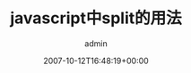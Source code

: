 ---
title: javascript中split的用法
author: admin
type: post
date: 2007-10-12T16:48:19+00:00
url: /archives/177
IM_contentdowned:
 - 1
categories:
 - 程序开发

---
